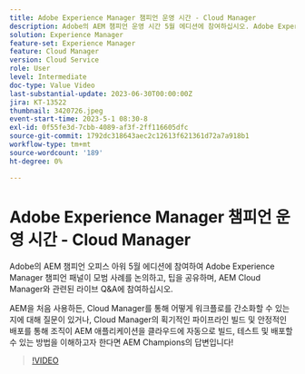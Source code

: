 ```yaml
---
title: Adobe Experience Manager 챔피언 운영 시간 - Cloud Manager
description: Adobe의 AEM 챔피언 운영 시간 5월 에디션에 참여하십시오. Adobe Experience Manager 챔피언 패널이 모범 사례를 논의하고, 팁을 공유하며, AEM Cloud Manager를 둘러싼 라이브 Q&A에 참여하십시오.AEM을 처음 사용하는 사용자든, Cloud Manager가 어떻게 워크플로를 능률화할 수 있는지에 대해 질문이 있거나, Cloud Manager의 기본 빌드 파이프라인과 안정적인 배포를 통해 조직이 AEM 애플리케이션을 자동으로 빌드하고, 테스트하고, 배포할 수 있도록 하는 방법에 대해 이해하고 싶은지 여부에 상관없이 AEM 챔피언은 이에 대한 답변을 제공합니다!
solution: Experience Manager
feature-set: Experience Manager
feature: Cloud Manager
version: Cloud Service
role: User
level: Intermediate
doc-type: Value Video
last-substantial-update: 2023-06-30T00:00:00Z
jira: KT-13522
thumbnail: 3420726.jpeg
event-start-time: 2023-5-1 08:30-8
exl-id: 0f55fe3d-7cbb-4089-af3f-2ff116605dfc
source-git-commit: 1792dc318643aec2c12613f621361d72a7a918b1
workflow-type: tm+mt
source-wordcount: '189'
ht-degree: 0%

---
```


# Adobe Experience Manager 챔피언 운영 시간 - Cloud Manager

Adobe의 AEM 챔피언 오피스 아워 5월 에디션에 참여하여 Adobe Experience Manager 챔피언 패널이 모범 사례를 논의하고, 팁을 공유하며, AEM Cloud Manager와 관련된 라이브 Q&amp;A에 참여하십시오.

AEM을 처음 사용하든, Cloud Manager를 통해 어떻게 워크플로를 간소화할 수 있는지에 대해 질문이 있거나, Cloud Manager의 획기적인 파이프라인 빌드 및 안정적인 배포를 통해 조직이 AEM 애플리케이션을 클라우드에 자동으로 빌드, 테스트 및 배포할 수 있는 방법을 이해하고자 한다면 AEM Champions의 답변입니다!

>[!VIDEO](https://video.tv.adobe.com/v/3420726/?learn=on)
